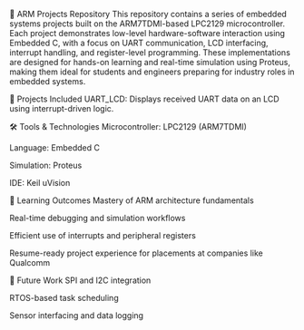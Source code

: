 📘 ARM Projects Repository
This repository contains a series of embedded systems projects built on the ARM7TDMI-based LPC2129 microcontroller. Each project demonstrates low-level hardware-software interaction using Embedded C, with a focus on UART communication, LCD interfacing, interrupt handling, and register-level programming. These implementations are designed for hands-on learning and real-time simulation using Proteus, making them ideal for students and engineers preparing for industry roles in embedded systems.

🔧 Projects Included
UART_LCD: Displays received UART data on an LCD using interrupt-driven logic.

🛠️ Tools & Technologies
Microcontroller: LPC2129 (ARM7TDMI)

Language: Embedded C

Simulation: Proteus

IDE: Keil uVision

🎯 Learning Outcomes
Mastery of ARM architecture fundamentals

Real-time debugging and simulation workflows

Efficient use of interrupts and peripheral registers

Resume-ready project experience for placements at companies like Qualcomm

🚀 Future Work
SPI and I2C integration

RTOS-based task scheduling

Sensor interfacing and data logging
